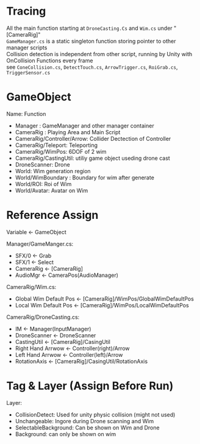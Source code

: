 # Tracing
All the main function starting at `DroneCasting.Cs` and `Wim.cs` under "[CameraRig]" <br />
`GameManager.cs` is a static singleton function storing pointer to other manager scripts <br />
Collision detection is independent from other script, running by Unity with OnCollision Functions every frame <br />
see `ConeCollision.cs`, `DetectTouch.cs`, `ArrowTrigger.cs`, `RoiGrab.cs`, `TriggerSensor.cs`

# GameObject
Name: Function<br />
 
- Manager : GameManager and other manager container 
- CameraRig : Playing Area and Main Script
- CameraRig/Controller/Arrow: Collider Dectection of Controller
- CameraRig/Teleport: Teleporting 
- CameraRig/WimPos: 6DOF of 2 wim 
- CameraRig/CastingUtil: utiliy game object useding drone cast 
- DroneScanner: Drone 
- World: Wim generation region
- World/WimBoundary : Boundary for wim after generate 
- World/ROI: Roi of Wim
- World/Avatar: Avatar on Wim 


# Reference Assign
Variable <- GameObject<br />

Manager/GameManger.cs:
- SFX/0 <- Grab
- SFX/1 <- Select
- CameraRig <- [CameraRig]
- AudioMgr <- CameraPos(AudioManager)

CameraRig/Wim.cs:
- Global Wim Default Pos <- [CameraRig]/WimPos/GlobalWimDefaultPos
- Local Wim Default Pos <- [CameraRig]/WimPos/LocalWimDefaultPos

CameraRig/DroneCasting.cs:
- IM <- Manager(InputManager)
- DroneScanner <- DroneScanner
- CastingUtil <- [CameraRig]/CasingUtil
- Right Hand Arrwow <- Controller(right)/Arrow
- Left Hand Arrwow <- Controller(left)/Arrow
- RotationAxis <- [CameraRig]/CasingUtil/RotationAxis

# Tag & Layer (Assign Before Run)
Layer:
- CollisionDetect: Used for unity physic collision (might not used)
- Unchangeable: Ingore during Drone scanning and Wim
- SelectableBackground: Can be shown on Wim and Drone
- Background: can only be shown on wim